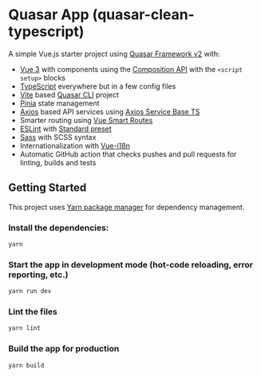 # Quasar App (quasar-clean-typescript)

A simple Vue.js starter project using [Quasar Framework v2](https://quasar.dev/) with:
- [Vue 3](https://vuejs.org/) with components using the [Composition API](https://vuejs.org/guide/extras/composition-api-faq.html#what-is-composition-api) with the `<script setup>` blocks
- [TypeScript](https://www.typescriptlang.org/) everywhere but in a few config files
- [Vite](https://github.com/vitejs/vite) based [Quasar CLI](https://quasar.dev/quasar-cli-vite/quasar-config-js) project
- [Pinia](https://github.com/vuejs/pinia) state management
- [Axios](https://github.com/axios/axios) based API services using [Axios Service Base TS](https://github.com/Xkonti/axios-service-base-ts)
- Smarter routing using [Vue Smart Routes](https://github.com/Xkonti/vue-smart-routes)
- [ESLint](https://github.com/eslint/eslint) with [Standard preset](https://standardjs.com/rules.html)
- [Sass](https://sass-lang.com/) with SCSS syntax
- Internationalization with [Vue-i18n](https://kazupon.github.io/vue-i18n/)
- Automatic GitHub action that checks pushes and pull requests for linting, builds and tests

## Getting Started

This project uses [Yarn package manager](https://yarnpkg.com/) for dependency management.

### Install the dependencies:

```bash
yarn
```

### Start the app in development mode (hot-code reloading, error reporting, etc.)

```bash
yarn run dev
```

### Lint the files

```bash
yarn lint
```

### Build the app for production

```bash
yarn build
```
